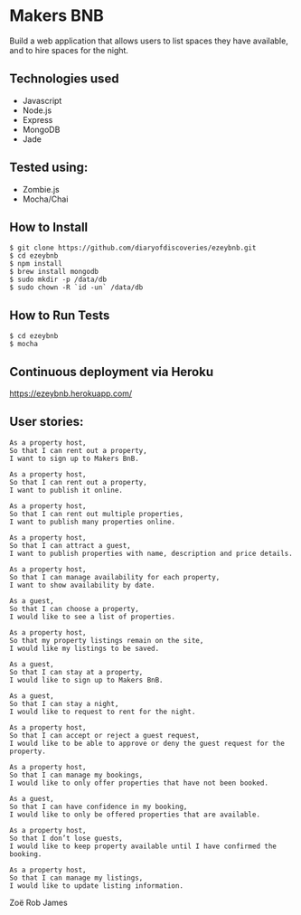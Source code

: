 Makers BNB
==========
Build a web application that allows users to list spaces they have available, and to hire spaces for the night.

Technologies used
----
- Javascript
- Node.js
- Express
- MongoDB
- Jade

Tested using:
----
- Zombie.js
- Mocha/Chai

How to Install
-----
````
$ git clone https://github.com/diaryofdiscoveries/ezeybnb.git
$ cd ezeybnb
$ npm install
$ brew install mongodb  
$ sudo mkdir -p /data/db  
$ sudo chown -R `id -un` /data/db
````
How to Run Tests
-----
````
$ cd ezeybnb
$ mocha
````

Continuous deployment via Heroku
-------
https://ezeybnb.herokuapp.com/


User stories:
-------
```
As a property host,
So that I can rent out a property,
I want to sign up to Makers BnB.

As a property host,
So that I can rent out a property,
I want to publish it online.

As a property host,
So that I can rent out multiple properties,
I want to publish many properties online.

As a property host,
So that I can attract a guest,
I want to publish properties with name, description and price details.

As a property host,
So that I can manage availability for each property,
I want to show availability by date.

As a guest,
So that I can choose a property,
I would like to see a list of properties.

As a property host,
So that my property listings remain on the site,
I would like my listings to be saved.

As a guest,
So that I can stay at a property,
I would like to sign up to Makers BnB.

As a guest,
So that I can stay a night,
I would like to request to rent for the night.

As a property host,
So that I can accept or reject a guest request,
I would like to be able to approve or deny the guest request for the property.

As a property host,
So that I can manage my bookings,
I would like to only offer properties that have not been booked.

As a guest,
So that I can have confidence in my booking,
I would like to only be offered properties that are available.

As a property host,
So that I don’t lose guests,
I would like to keep property available until I have confirmed the booking.

As a property host,
So that I can manage my listings,
I would like to update listing information.
```
Zoë
Rob
James
